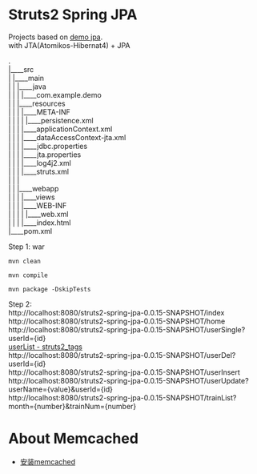 Struts2 Spring JPA
===============

Projects based on [demo jpa](https://github.com/xiaobin80/demo-jpa-spring-boot2-mysql).    
  with JTA(Atomikos-Hibernat4) + JPA

.        
|____src        
| |____main        
| | |____java        
| | | |____com.example.demo    
| | |____resources    
| | | |____META-INF    
| | | | |____persistence.xml    
| | | |____applicationContext.xml    
| | | |____dataAccessContext-jta.xml    
| | | |____jdbc.properties    
| | | |____jta.properties    
| | | |____log4j2.xml    
| | | |____struts.xml     
| | |        
| | |____webapp        
| | | |____views       
| | | |____WEB-INF        
| | | | |____web.xml        
| | | |____index.html        
|____pom.xml           



Step 1: war
```
mvn clean
```

```
mvn compile
```

```
mvn package -DskipTests
```


Step 2:    
    http://localhost:8080/struts2-spring-jpa-0.0.15-SNAPSHOT/index    
    http://localhost:8080/struts2-spring-jpa-0.0.15-SNAPSHOT/home    
    http://localhost:8080/struts2-spring-jpa-0.0.15-SNAPSHOT/userSingle?userId={id}    
    [userList - struts2_tags](http://localhost:8080/struts2-spring-jpa-0.0.15-SNAPSHOT/userList)    
    http://localhost:8080/struts2-spring-jpa-0.0.15-SNAPSHOT/userDel?userId={id}    
    http://localhost:8080/struts2-spring-jpa-0.0.15-SNAPSHOT/userInsert    
    http://localhost:8080/struts2-spring-jpa-0.0.15-SNAPSHOT/userUpdate?userName={value}&userId={id}    
    http://localhost:8080/struts2-spring-jpa-0.0.15-SNAPSHOT/trainList?month={number}&trainNum={number}    
          
# About Memcached
- [安装memcached](https://tdtc-hrb.github.io/csdn/post/ops_memcached_ubuntu/)
